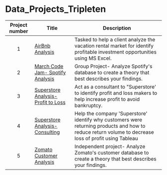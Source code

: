 # Data_Projects_Tripleten
| Project number | Title | Description | 
| :-----------: | ----------- | ----------- |
| 1 | [AirBnb Analysis](https://github.com/jasminerc23/Data_Projects_Tripleten/blob/main/Airbnb/Readme.md) |Tasked to help a client analyze the vacation rental market for identify profitable investment opportunities using MS Excel. |
| 2 | [March Code Jam- Spotify Analysis](https://github.com/jasminerc23/Data_Projects_Tripleten/blob/main/March%20Code%20Pudding%20Competition/Readme.md) | Group Project- Analyze Spotify's database to create a theory that best describes your findings.|
| 3 | [Superstore Analysis- Profit to Loss](https://github.com/jasminerc23/Data_Projects_Tripleten/blob/main/Superstore%20Profit%20to%20Loss/Readme.md) |Act as a consultant to "Superstore' to identify profit and loss makers to help increase profit to avoid bankruptcy. | 
| 4 | [Superstore Analysis- Consulting](https://github.com/jasminerc23/Data_Projects_Tripleten/tree/main/Superstore%20Returns%20Consult) |Help the company 'Superstore' identify why customers were returning products and how to reduce return volume to decrease loss of profit using Tableau | 
| 5 | [Zomato Customer Analysis](https://github.com/jasminerc23/Data_Projects_Tripleten/tree/main/Zomato's%20Customer%20Analysis)| Independent project- Analyze Zomato's customer database to create a theory that best describes your findings.|
